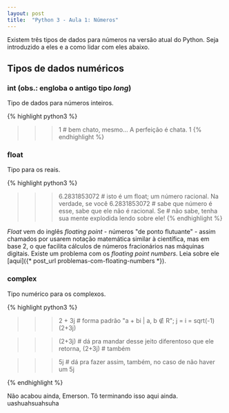 ```yaml
---
layout: post
title:  "Python 3 - Aula 1: Números" 
---
```


Existem três tipos de dados para números na versão atual do Python. Seja introduzido a eles e a como lidar com eles abaixo.


## Tipos de dados numéricos


### int (obs.: engloba o antigo tipo *long*)

Tipo de dados para números inteiros.

{% highlight python3 %}
>>> 1              # bem chato, mesmo... A perfeição é chata.
1
{% endhighlight %}


### float

Tipo para os reais. 

{% highlight python3 %}
>>> 6.2831853072   # isto é um float; um número racional. Na verdade, se você
6.2831853072       # sabe que número é esse, sabe que ele não é racional. Se
                   # não sabe, tenha sua mente explodida lendo sobre ele!
{% endhighlight %}

*Float* vem do inglês *floating point* - números "de ponto flutuante" - assim chamados por usarem notação matemática similar à científica, mas em base 2, o que facilita cálculos de números fracionários nas máquinas digitais. Existe um problema com os *floating point numbers*. Leia sobre ele [aqui]({* post_url problemas-com-floating-numbers *}).


### complex

Tipo numérico para os complexos.

{% highlight python3 %}
>>> 2 + 3j         # forma padrão "a + bi | a, b ∉ R"; j = i = sqrt(-1)
(2+3j)

>>> (2+3j)         # dá pra mandar desse jeito diferentoso que ele retorna,
(2+3j)             # também

>>> 5j             # dá pra fazer assim, também, no caso de não haver um 
5j

>>> 
{% endhighlight %}


Não acabou ainda, Emerson. Tô terminando isso aqui ainda. uashuahsuahsuha
